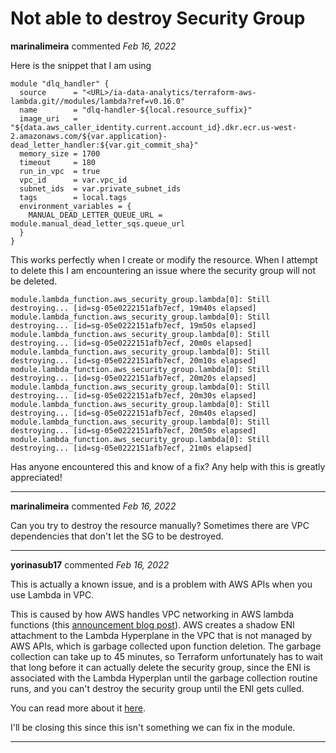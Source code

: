 # Not able to destroy Security Group

**marinalimeira** commented *Feb 16, 2022*

Here is the snippet that I am using
```
module "dlq_handler" {
  source      = "<URL>/ia-data-analytics/terraform-aws-lambda.git//modules/lambda?ref=v0.16.0"
  name        = "dlq-handler-${local.resource_suffix}"
  image_uri   = "${data.aws_caller_identity.current.account_id}.dkr.ecr.us-west-2.amazonaws.com/${var.application}-dead_letter_handler:${var.git_commit_sha}"
  memory_size = 1700
  timeout     = 180
  run_in_vpc  = true
  vpc_id      = var.vpc_id
  subnet_ids  = var.private_subnet_ids
  tags        = local.tags
  environment_variables = {
    MANUAL_DEAD_LETTER_QUEUE_URL = module.manual_dead_letter_sqs.queue_url
  }
}
```
This works perfectly when I create or modify the resource. When I attempt to delete this I am encountering an issue where the security group will not be deleted.
```
module.lambda_function.aws_security_group.lambda[0]: Still destroying... [id=sg-05e0222151afb7ecf, 19m40s elapsed]
module.lambda_function.aws_security_group.lambda[0]: Still destroying... [id=sg-05e0222151afb7ecf, 19m50s elapsed]
module.lambda_function.aws_security_group.lambda[0]: Still destroying... [id=sg-05e0222151afb7ecf, 20m0s elapsed]
module.lambda_function.aws_security_group.lambda[0]: Still destroying... [id=sg-05e0222151afb7ecf, 20m10s elapsed]
module.lambda_function.aws_security_group.lambda[0]: Still destroying... [id=sg-05e0222151afb7ecf, 20m20s elapsed]
module.lambda_function.aws_security_group.lambda[0]: Still destroying... [id=sg-05e0222151afb7ecf, 20m30s elapsed]
module.lambda_function.aws_security_group.lambda[0]: Still destroying... [id=sg-05e0222151afb7ecf, 20m40s elapsed]
module.lambda_function.aws_security_group.lambda[0]: Still destroying... [id=sg-05e0222151afb7ecf, 20m50s elapsed]
module.lambda_function.aws_security_group.lambda[0]: Still destroying... [id=sg-05e0222151afb7ecf, 21m0s elapsed]
```
Has anyone encountered this and know of a fix? Any help with this is greatly appreciated! 
<br />
***


**marinalimeira** commented *Feb 16, 2022*

Can you try to destroy the resource manually? Sometimes there are VPC dependencies that don't let the SG to be destroyed.
***

**yorinasub17** commented *Feb 16, 2022*

This is actually a known issue, and is a problem with AWS APIs when you use Lambda in VPC.

This is caused by how AWS handles VPC networking in AWS lambda functions (this [announcement blog post](https://aws.amazon.com/blogs/compute/announcing-improved-vpc-networking-for-aws-lambda-functions/)). AWS creates a shadow ENI attachment to the Lambda Hyperplane in the VPC that is not managed by AWS APIs, which is garbage collected upon function deletion. The garbage collection can take up to 45 minutes, so Terraform unfortunately has to wait that long before it can actually delete the security group, since the ENI is associated with the Lambda Hyperplan until the garbage collection routine runs, and you can't destroy the security group until the ENI gets culled.

You can read more about it [here](https://github.com/hashicorp/terraform-provider-aws/issues/10044#issuecomment-537761329).

I'll be closing this since this isn't something we can fix in the module.
***

